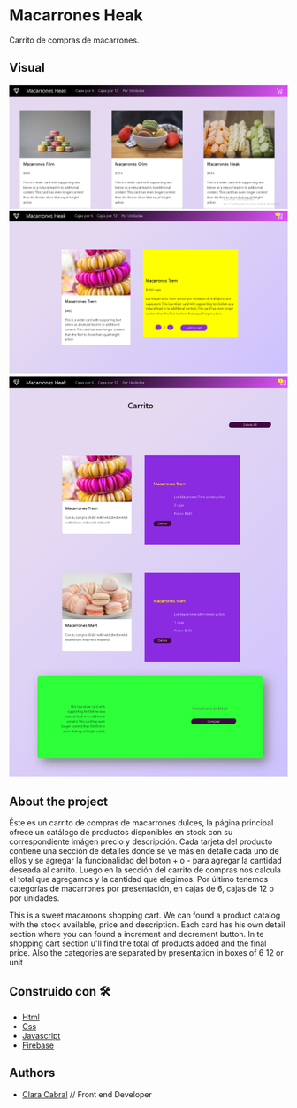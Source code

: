 
# Macarrones Heak

Carrito de compras de macarrones.


## Visual

![Shopping Cart](https://github.com/ClaraCabral77/React-Shop/blob/main/src/assets/imagenes/proyecto.jpg)
![Shopping Cart](https://github.com/ClaraCabral77/React-Shop/blob/main/src/assets/imagenes/detalle.jpg)
![Shopping Cart](https://github.com/ClaraCabral77/React-Shop/blob/main/src/assets/imagenes/carrito.jpg)


## About the project

Éste es un carrito de compras de macarrones dulces, la página principal ofrece un catálogo de productos disponibles en stock con su correspondiente imágen precio y descripción. Cada tarjeta del producto contiene una sección de detalles donde se ve más en detalle cada uno de ellos y se agregar la funcionalidad del boton + o - para agregar la cantidad deseada al carrito.
Luego en la sección del carrito de compras nos calcula el total que agregamos y la cantidad que elegimos.
Por último tenemos categorías de macarrones por presentación, en cajas de 6, cajas de 12 o por unidades.


This is a sweet macaroons shopping cart. We can found a product catalog with the stock available, price and description.
Each card has his own detail section where you can found a increment and decrement button.
In te shopping cart section u'll find the total of products added and the final price.
Also the categories are separated by presentation in boxes of 6 12 or unit
## Construido con 🛠️

 - [Html](https://awesomeopensource.com/project/elangosundar/awesome-README-templates)
 - [Css](https://github.com/matiassingers/awesome-readme)
 - [Javascript](https://bulldogjob.com/news/449-how-to-write-a-good-readme-for-your-github-project)
 - [Firebase](https://bulldogjob.com/news/449-how-to-write-a-good-readme-for-your-github-project)



## Authors

- [Clara Cabral](https://github.com/ClaraCabral77) // Front end Developer 


